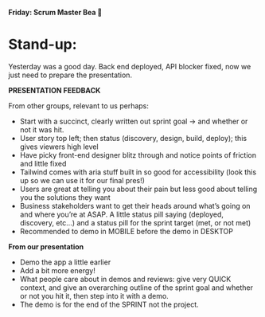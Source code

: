 **Friday: Scrum Master Bea 💪**

# Stand-up:

Yesterday was a good day. Back end deployed, API blocker fixed, now we just need to prepare the presentation.

**PRESENTATION FEEDBACK**

From other groups, relevant to us perhaps:

- Start with a succinct, clearly written out sprint goal → and whether or not it was hit.
- User story top left; then status (discovery, design, build, deploy); this gives viewers high level
- Have picky front-end designer blitz through and notice points of friction and little fixed
- Tailwind comes with aria stuff built in so good for accessibility (look this up so we can use it for our final pres!)
- Users are great at telling you about their pain but less good about telling you the solutions they want
- Business stakeholders want to get their heads around what’s going on and where you’re at ASAP. A little status pill saying (deployed, discovery, etc…) and a status pill for the sprint target (met, or not met)
- Recommended to demo in MOBILE before the demo in DESKTOP

**From our presentation**

- Demo the app a little earlier
- Add a bit more energy!
- What people care about in demos and reviews: give very QUICK context, and give an overarching outline of the sprint goal and whether or not you hit it, then step into it with a demo.
- The demo is for the end of the SPRINT not the project.
